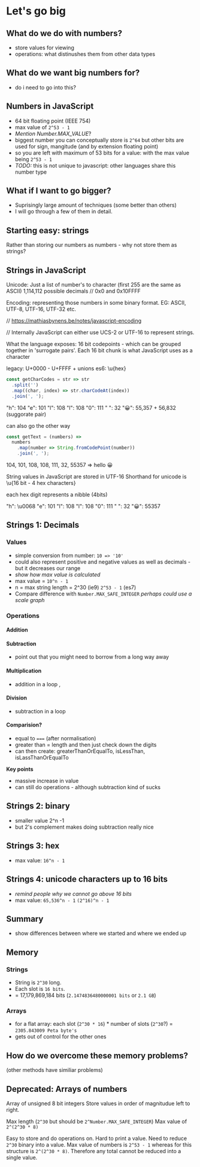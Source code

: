 # Let's go big

## What do we do with numbers?
- store values for viewing
- operations: what distinushes them from other data types

## What do we want big numbers for?

- do i need to go into this?

## Numbers in JavaScript
- 64 bit floating point (IEEE 754)
- max value of `2^53 - 1`
- *Mention Number.MAX_VALUE*?
- biggest number you can conceptually store is `2^64` but other bits are used for sign, mangitude (and by extension floating point)
- so you are left with maximum of 53 bits for a value: with the max value being `2^53 - 1`
- *TODO:* this is not unique to javascript: other languages share this number type

## What if I want to go bigger?

- Suprisingly large amount of techniques (some better than others)
- I will go through a few of them in detail.


## Starting easy: strings

Rather than storing our numbers as numbers - why not store them as strings?

## Strings in JavaScript

Unicode:
Just a list of number's to character (first 255 are the same as ASCII)
1,114,112 possible decimals
// 0x0 and 0x10FFFF

Encoding: representing those numbers in some binary format.
EG: ASCII, UTF-8, UTF-16, UTF-32 etc.

// https://mathiasbynens.be/notes/javascript-encoding

// Internally JavaScript can either use UCS-2 or UTF-16 to represent strings.

What the language exposes: 16 bit codepoints - which can be grouped together in 'surrogate pairs'. Each 16 bit chunk is what JavaScript uses as a character




legacy: U+0000 - U+FFFF + unions
es6: \u{hex}

```js
const getCharCodes = str => str
  .split('')
  .map((char, index) => str.charCodeAt(index))
  .join(', ');
```

"h": 104
"e": 101
"l": 108
"l": 108
"0": 111
" ": 32
"😀": 55,357 + 56,832 (suggorate pair)

can also go the other way

```js
const getText = (numbers) =>
  numbers
    .map(number => String.fromCodePoint(number))
    .join(', ');
```

104, 101, 108, 108, 111, 32, 55357 =>
hello 😀

String values in JavaScript are stored in UTF-16
Shorthand for unicode is \u{16 bit - 4 hex characters}

each hex digit represents a nibble (4bits)

"h": \u0068
"e": 101
"l": 108
"l": 108
"0": 111
" ": 32
"😀": 55357

## Strings 1: Decimals

### Values
- simple conversion from number: `10 => '10'`
- could also represent positive and negative values as well as decimals - but it decreases our range
- *show how max value is calculated*
- max value = `10^n - 1`
- n = max string length = 2^30 (ie9) `2^53 - 1` (es7)
- Compare difference with `Number.MAX_SAFE_INTEGER` *perhaps could use a scale graph*

### Operations

#### Addition

#### Subtraction
- point out that you might need to borrow from a long way away

#### Multiplication
- addition in a loop
,
#### Division
- subtraction in a loop

#### Comparision?
- equal to `===` (after normalisation)
- greater than = length and then just check down the digits
- can then create: greaterThanOrEqualTo, isLessThan, isLassThanOrEqualTo

**Key points**
- massive increase in value
- can still do operations - although subtraction kind of sucks

## Strings 2: binary
- smaller value 2^n -1
- but 2's complement makes doing subtraction really nice

## Strings 3: hex
- max value: `16^n - 1`

## Strings 4: unicode characters up to 16 bits
- *remind people why we cannot go above 16 bits*
- max value: `65,536^n - 1` `(2^16)^n - 1`

## Summary
- show differences between where we started and where we ended up

## Memory

### Strings

- String is `2^30` long.
- Each slot is `16 bits`.
- = 17,179,869,184 bits (`2.1474836480000001 bits` or  `2.1 GB`)

### Arrays

- for a flat array: each slot (`2^30 * 16`) * number of slots (`2^30`?) = `2305.843009 Peta byte's`
- gets out of control for the other ones

## How do we overcome these memory problems?
(other methods have similiar problems)


## Deprecated: Arrays of numbers

Array of unsigned 8 bit integers
Store values in order of magnitudue left to right.

Max length (`2^30` but should be `2^Number.MAX_SAFE_INTEGER`)
Max value of `2^(2^30 * 8)`

Easy to store and do operations on.
Hard to print a value. Need to reduce `2^30` binary into a value. Max value of numbers is `2^53 - 1` whereas for this structure is `2^(2^30 * 8)`. Therefore any total cannot be reduced into a single value.